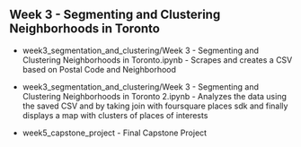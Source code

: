 Week 3 - Segmenting and Clustering Neighborhoods in Toronto
-----------------------------------------------------------

* week3_segmentation_and_clustering/Week 3 - Segmenting and Clustering Neighborhoods in Toronto.ipynb - Scrapes and creates a CSV based on Postal Code and Neighborhood

* week3_segmentation_and_clustering/Week 3 - Segmenting and Clustering Neighborhoods in Toronto 2.ipynb - Analyzes the data using the saved CSV and by taking join with foursquare places sdk and finally displays a map with clusters of places of interests

* week5_capstone_project - Final Capstone Project 
